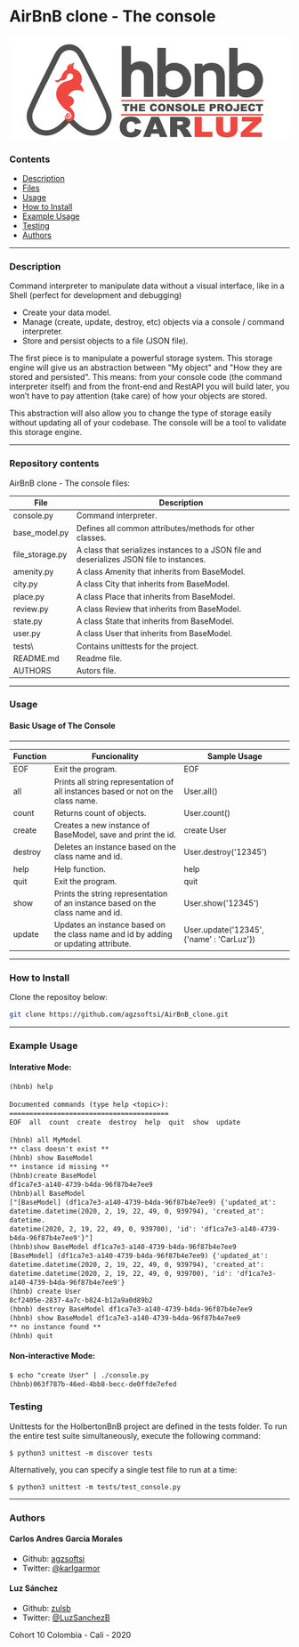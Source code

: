 # AirBnB clone - The console
![](Logo.jpg)

### Contents

* [Description](https://github.com/agzsoftsi/AirBnB_clone#description)
* [Files](https://github.com/agzsoftsi/AirBnB_clone#repository-contents)
* [Usage](https://github.com/agzsoftsi/AirBnB_clone#usage)
* [How to Install](https://github.com/agzsoftsi/AirBnB_clone#how-to-install)
* [Example Usage](https://github.com/agzsoftsi/AirBnB_clone#example-usage)
* [Testing](https://github.com/agzsoftsi/AirBnB_clone#Testing)
* [Authors](https://github.com/agzsoftsi/AirBnB_clone#authors)
---

### Description 
Command interpreter to manipulate data without a visual interface, like in a Shell (perfect for development and debugging)

- Create your data model.
- Manage (create, update, destroy, etc) objects via a console / command interpreter.
- Store and persist objects to a file (JSON file).

The first piece is to manipulate a powerful storage system. This storage engine will give us an abstraction between "My object" and "How they are stored and persisted". This means: from your console code (the command interpreter itself) and from the front-end and RestAPI you will build later, you won’t have to pay attention (take care) of how your objects are stored.

This abstraction will also allow you to change the type of storage easily without updating all of your codebase.
The console will be a tool to validate this storage engine.

---
### Repository contents
AirBnB clone - The console files:

|   **File**   |   **Description**   |
| -------------- | --------------------- |
|console.py | Command interpreter. |
|base_model.py | Defines all common attributes/methods for other classes. |
|file_storage.py | A class that serializes instances to a JSON file and deserializes JSON file to instances. |
|amenity.py | A class Amenity that inherits from BaseModel. |
|city.py | A class City that inherits from BaseModel. |
|place.py | A class Place that inherits from BaseModel. |
|review.py | A class Review that inherits from BaseModel. |
|state.py | A class State that inherits from BaseModel. |
|user.py | A class User that inherits from BaseModel. |
|tests\ | Contains unittests for the project. |
|README.md | Readme file. |
|AUTHORS | Autors file. |

---
### Usage

#### Basic Usage of The Console
---
| **Function** | **Funcionality** | **Sample Usage** |
| -------------- | ----------------- | ----------------- |
|EOF | Exit the program. | EOF
|all | Prints all string representation of all instances based or not on the class name. | User.all()
|count | Returns count of objects. | User.count()
|create | Creates a new instance of BaseModel, save and print the id. | create User
|destroy | Deletes an instance based on the class name and id. | User.destroy('12345')
|help | Help function. | help
|quit | Exit the program. | quit
|show | Prints the string representation of an instance based on the class name and id. | User.show('12345')
|update | Updates an instance based on the class name and id by adding or updating attribute. | User.update('12345', {'name' : 'CarLuz'})

---
### How to Install
Clone the repositoy below:
```bash
git clone https://github.com/agzsoftsi/AirBnB_clone.git
```
---
### Example Usage

#### Interative Mode:
```
(hbnb) help

Documented commands (type help <topic>):
========================================
EOF  all  count  create  destroy  help  quit  show  update

(hbnb) all MyModel
** class doesn't exist **
(hbnb) show BaseModel
** instance id missing **
(hbnb)create BaseModel
df1ca7e3-a140-4739-b4da-96f87b4e7ee9
(hbnb)all BaseModel
["[BaseModel] (df1ca7e3-a140-4739-b4da-96f87b4e7ee9) {'updated_at': datetime.datetime(2020, 2, 19, 22, 49, 0, 939794), 'created_at': datetime.
datetime(2020, 2, 19, 22, 49, 0, 939700), 'id': 'df1ca7e3-a140-4739-b4da-96f87b4e7ee9'}"]
(hbnb)show BaseModel df1ca7e3-a140-4739-b4da-96f87b4e7ee9
[BaseModel] (df1ca7e3-a140-4739-b4da-96f87b4e7ee9) {'updated_at': datetime.datetime(2020, 2, 19, 22, 49, 0, 939794), 'created_at': datetime.datetime(2020, 2, 19, 22, 49, 0, 939700), 'id': 'df1ca7e3-a140-4739-b4da-96f87b4e7ee9'}
(hbnb) create User
8cf2405e-2837-4a7c-b824-b12a9a0d89b2
(hbnb) destroy BaseModel df1ca7e3-a140-4739-b4da-96f87b4e7ee9
(hbnb) show BaseModel df1ca7e3-a140-4739-b4da-96f87b4e7ee9
** no instance found **
(hbnb) quit
```

#### Non-interactive Mode:
```
$ echo "create User" | ./console.py
(hbnb)063f787b-46ed-4bb8-becc-de0ffde7efed
```

### Testing

Unittests for the HolbertonBnB project are defined in the tests folder. To run the entire test suite simultaneously, execute the following command:
```
$ python3 unittest -m discover tests
```

Alternatively, you can specify a single test file to run at a time:
```
$ python3 unittest -m tests/test_console.py
```
---
### Authors
#### Carlos Andres Garcia Morales
- Github: [agzsoftsi](https://github.com/agzsoftsi)
- Twitter: [@karlgarmor](https://twitter.com/karlgarmor)

#### Luz Sánchez
- Github: [zulsb](https://github.com/zulsb)
- Twitter: [@LuzSanchezB](https://twitter.com/LuzSanchezB)

Cohort 10
Colombia - Cali - 2020
